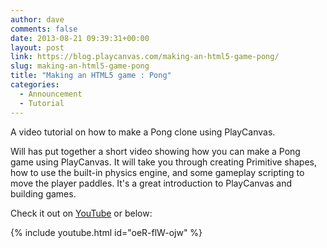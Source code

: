 ```yaml
---
author: dave
comments: false
date: 2013-08-21 09:39:31+00:00
layout: post
link: https://blog.playcanvas.com/making-an-html5-game-pong/
slug: making-an-html5-game-pong
title: "Making an HTML5 game : Pong"
categories:
  - Announcement
  - Tutorial
---
```


A video tutorial on how to make a Pong clone using PlayCanvas.

Will has put together a short video showing how you can make a Pong game using PlayCanvas. It will take you through creating Primitive shapes, how to use the built-in physics engine, and some gameplay scripting to move the player paddles. It's a great introduction to PlayCanvas and building games.

Check it out on [YouTube](https://www.youtube.com/watch?v=oeR-flW-ojw) or below:

{% include youtube.html id="oeR-flW-ojw" %}
